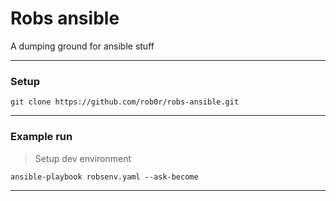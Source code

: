 # Robs ansible

A dumping ground for ansible stuff

----------
### Setup

    git clone https://github.com/rob0r/robs-ansible.git
----------
### Example run
> Setup dev environment

	ansible-playbook robsenv.yaml --ask-become
----------